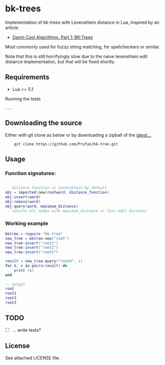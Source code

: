 bk-trees
=================================
Implementation of bk-trees with Levenshtein distance in Lua, inspired by an article:
* [Damn Cool Algorithms, Part 1: BK-Trees](http://blog.notdot.net/2007/4/Damn-Cool-Algorithms-Part-1-BK-Trees)

Most commonly used for fuzzy string matching, for spellcheckers or similar.

Note that this is still horrifyingly slow due to the naive levenshtein edit distance implementation, but that will be fixed shortly.

Requirements
------------

* Lua >= 5.1

Running the tests

	...

Downloading the source
------------
Either with git clone as below or by downloading a zipball of the [latest...](https://github.com/Profan/bk-tree/archive/master.zip)
		
		git clone https://github.com/Profan/bk-tree.git

Usage
------------

### Function signatures:
```lua

-- distance function is levenshtein by default
obj = imported:new(rootword, distance_function) 
obj:insert(word)
obj:remove(word)
obj:query(word, maximum_distance)
-- returns all nodes with maximum_distance or less edit distance
```

### Working example
```lua
bktree = require "bk-tree"
new_tree = bktree:new("root")
new_tree:insert("root1")
new_tree:insert("root2")
new_tree:insert("root3")

result = new_tree:query("root4", 1)
for k, v in pairs(result) do
	print (v)
end
	
-- output
root
root1
root2
root3
```
TODO
------------

 - [ ] ... write tests?

License
------------
See attached LICENSE file.
